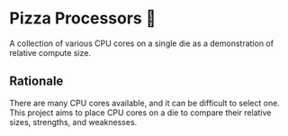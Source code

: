 # Pizza Processors 🍕

A collection of various CPU cores on a single die as a demonstration of relative compute size.

## Rationale

There are many CPU cores available, and it can be difficult to select one. This project aims to place CPU cores on a die to compare their relative sizes, strengths, and weaknesses.
